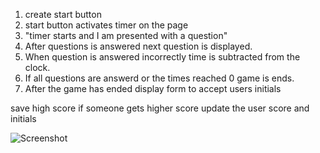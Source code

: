 1. create start button
2. start button activates timer on the page
3. "timer starts and I am presented with a question"
4. After questions is answered next question is displayed.
5. When question is answered incorrectly time is subtracted from the clock.
6. If all questions are answerd or the times reached 0 game is ends.
7. After the game has ended display form to accept users initials

save high score if someone gets higher score update the user score and initials

![Screenshot](https://sun9-44.userapi.com/impf/nSBkdCQoDd9koQsYptzqmCmU35QixzfRcIYPWw/_wnlmoFmSQ4.jpg?size=1915x457&quality=95&sign=1e6dc2985cbb871ed8f0cee6ac13c7e8&type=album)